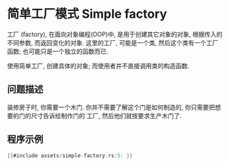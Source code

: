 # 简单工厂模式 Simple factory

工厂 (factory), 在面向对象编程(OOP)中, 是用于创建其它对象的对象, 根据传入的不同参数, 而返回变化的对象.
这里的工厂, 可能是一个类, 然后这个类有一个工厂函数; 也可能只是一个独立的函数而已.

使用简单工厂, 创建具体的对象; 而使用者并不直接调用类的构造函数.

## 问题描述

装修房子时, 你需要一个木门. 你并不需要了解这个门是如何制造的, 你只需要把想要的门的尺寸告诉给制作门的
工厂, 然后他们就按要求生产木门了.

## 程序示例

```rust
{{#include assets/simple-factory.rs:5: }}
```